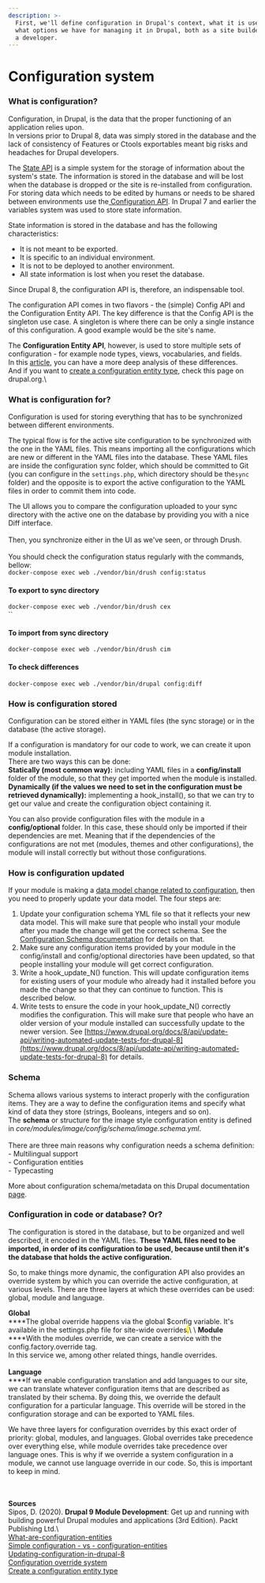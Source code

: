 ```yaml
---
description: >-
  First, we'll define configuration in Drupal's context, what it is used for and
  what options we have for managing it in Drupal, both as a site builder and as
  a developer.
---
```


# Configuration system

### What is configuration?

Configuration, in Drupal, is the data that the proper functioning of an application relies upon.\
In versions prior to Drupal 8, data was simply stored in the database and the lack of consistency of Features or Ctools exportables meant big risks and headaches for Drupal developers.

The [State API](https://api.drupal.org/api/drupal/core!core.api.php/group/state\_api) is a simple system for the storage of information about the system's state. The information is stored in the database and will be lost when the database is dropped or the site is re-installed from configuration. For storing data which needs to be edited by humans or needs to be shared between environments use the[ Configuration API](https://www.drupal.org/developing/api/8/configuration). In Drupal 7 and earlier the variables system was used to store state information.

State information is stored in the database and has the following characteristics:

* It is not meant to be exported.
* It is specific to an individual environment.
* It is not to be deployed to another environment.
* All state information is lost when you reset the database.

Since Drupal 8, the configuration API is, therefore, an indispensable tool.

The configuration API comes in two flavors - the (simple) Config API and the Configuration Entity API. The key difference is that the Config API is the singleton use case. A singleton is where there can be only a single instance of this configuration. A good example would be the site's name.

The **Configuration Entity API**, however, is used to store multiple sets of configuration - for example node types, views, vocabularies, and fields.\
In this [article](https://www.drupal.org/node/2120523#s-simple-configuration-vs-configuration-entities), you can have a more deep analysis of these differences.\
And if you want to [create a configuration entity type](https://www.drupal.org/node/1809494), check this page on drupal.org.\\

### What is configuration for?

Configuration is used for storing everything that has to be synchronized between different environments.

The typical flow is for the active site configuration to be synchronized with the one in the YAML files. This means importing all the configurations which are new or different in the YAML files into the database. These YAML files are inside the configuration sync folder, which should be committed to Git (you can configure in the `settings.php`, which directory should be the`sync` folder) and the opposite is to export the active configuration to the YAML files in order to commit them into code.

The UI allows you to compare the configuration uploaded to your sync directory with the active one on the database by providing you with a nice Diff interface.\
\
Then, you synchronize either in the UI as we've seen, or through Drush.\
\
You should check the configuration status regularly with the commands, bellow:\
`docker-compose exec web ./vendor/bin/drush config:status`

#### To export to sync directory

`docker-compose exec web ./vendor/bin/drush cex`\
``

#### To import from sync directory

`docker-compose exec web ./vendor/bin/drush cim`

#### To check differences

`docker-compose exec web ./vendor/bin/drupal config:diff`

### How is configuration stored

Configuration can be stored either in YAML files (the sync storage) or in the database (the active storage).

If a configuration is mandatory for our code to work, we can create it upon module installation.\
There are two ways this can be done:\
**Statically (most common way):** including YAML files in a **config/install** folder of the module, so that they get imported when the module is installed.\
**Dynamically (if the values we need to set in the configuration must be retrieved dynamically):** implementing a hook\_install(), so that we can try to get our value and create the configuration object containing it.

You can also provide configuration files with the module in a **config/optional** folder. In this case, these should only be imported if their dependencies are met. Meaning that if the dependencies of the configurations are not met (modules, themes and other configurations), the module will install correctly but without those configurations.

### How is configuration updated

If your module is making a [data model change related to configuration](https://www.drupal.org/node/2535316), then you need to properly update your data model. The four steps are:

1. Update your configuration schema YML file so that it reflects your new data model. This will make sure that people who install your module after you made the change will get the correct schema. See the [Configuration Schema documentation](https://www.drupal.org/node/1905070) for details on that.
2. Make sure any configuration items provided by your module in the config/install and config/optional directories have been updated, so that people installing your module will get correct configuration.
3. Write a hook\_update\_N() function. This will update configuration items for existing users of your module who already had it installed before you made the change so that they can continue to function. This is described below.
4. Write tests to ensure the code in your hook\_update\_N() correctly modifies the configuration. This will make sure that people who have an older version of your module installed can successfully update to the newer version. See [https://www.drupal.org/docs/8/api/update-api/writing-automated-update-tests-for-drupal-8](https://www.drupal.org/docs/8/api/update-api/writing-automated-update-tests-for-drupal-8) for details.

### Schema

Schema allows various systems to interact properly with the configuration items. They are a way to define the configuration items and specify what kind of data they store (strings, Booleans, integers and so on).\
The **schema** or structure for the image style configuration entity is defined in _core/modules/image/config/schema/image.schema.yml_.\
\
There are three main reasons why configuration needs a schema definition:\
\- Multilingual support\
\- Configuration entities\
\- Typecasting

More about configuration schema/metadata on this Drupal documentation [page](https://www.drupal.org/docs/drupal-apis/configuration-api/configuration-schemametadata).

### Configuration in code or database? Or?

The configuration is stored in the database, but to be organized and well described, it encoded in the YAML files. **These YAML files need to be imported, in order of its configuration to be used, because until then it's the database that holds the active configuration.**

So, to make things more dynamic, the configuration API also provides an override system by which you can override the active configuration, at various levels. There are three layers at which these overrides can be used: global, module and language.

**Global**\
\*\*\*\*The global override happens via the global $config variable. It's available in the settings.php file for site-wide overrides<mark style="color:red;">.</mark>\ \ **Module**\
\*\*\*\*With the modules override, we can create a service with the config.factory.override tag.\
In this service we, among other related things, handle overrides.\
\
**Language**\
\*\*\*\*If we enable configuration translation and add languages to our site, we can translate whatever configuration items that are described as translated by their schema. By doing this, we override the default configuration for a particular language. This override will be stored in the configuration storage and can be exported to YAML files.

We have three layers for configuration overrides by this exact order of priority: global, modules, and languages. Global overrides take precedence over everything else, while module overrides take precedence over language ones. This is why if we override a system configuration in a module, we cannot use language override in our code. So, this is important to keep in mind.

\
\
**Sources**\
Sipos, D. (2020). **Drupal 9 Module Development**: Get up and running with building powerful Drupal modules and applications (3rd Edition). Packt Publishing Ltd.\\\
[What-are-configuration-entities](https://drupalize.me/tutorial/what-are-configuration-entitie)\
[Simple ](https://www.drupal.org/node/2120523#s-simple-configuration-vs-configuration-entities)[configuration - vs - configuration-entities](https://www.drupal.org/node/2120523#s-simple-configuration-vs-configuration-entities)\
[Updating-configuration-in-drupal-8](https://www.drupal.org/docs/drupal-apis/update-api/updating-configuration-in-drupal-8)\
[Configuration override system](https://www.drupal.org/docs/drupal-apis/configuration-api/configuration-override-system)\
[Create a configuration entity type](https://www.drupal.org/node/1809494)
